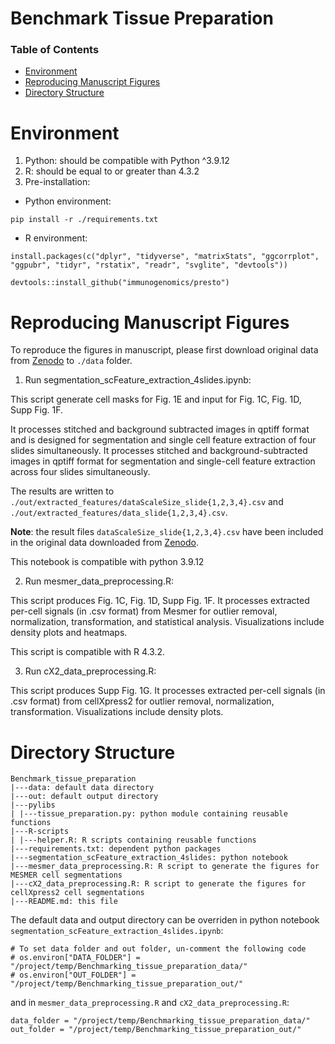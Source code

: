# Benchmark Tissue Preparation

### Table of Contents
- [Environment](#environment)
- [Reproducing Manuscript Figures](#reproducing)
- [Directory Structure](#directory)

<a name="environment"></a>
# Environment
1. Python: should be compatible with Python ^3.9.12
2. R: should be equal to or greater than 4.3.2
3. Pre-installation:
   
 - Python environment:
```
pip install -r ./requirements.txt
```
 - R environment:
```
install.packages(c("dplyr", "tidyverse", "matrixStats", "ggcorrplot", "ggpubr", "tidyr", "rstatix", "readr", "svglite", "devtools"))
```
```
devtools::install_github("immunogenomics/presto")
```

<a name="reproducing"></a>
# Reproducing Manuscript Figures

To reproduce the figures in manuscript, please first download original data from [Zenodo](https://doi.org/10.5281/zenodo.11391050) to `./data` folder.

 1. Run segmentation_scFeature_extraction_4slides.ipynb:

This script generate cell masks for Fig. 1E and input for Fig. 1C, Fig. 1D, Supp Fig. 1F.

It processes stitched and background subtracted images in qptiff format and is designed for segmentation and single cell feature extraction of four slides simultaneously. It processes stitched and background-subtracted images in qptiff format for segmentation and single-cell feature extraction across four slides simultaneously.

The results are written to `./out/extracted_features/dataScaleSize_slide{1,2,3,4}.csv` and `./out/extracted_features/data_slide{1,2,3,4}.csv`. 

**Note**: the result files `dataScaleSize_slide{1,2,3,4}.csv` have been included in the original data downloaded from [Zenodo](https://doi.org/10.5281/zenodo.11391050).

This notebook is compatible with python 3.9.12

2. Run mesmer_data_preprocessing.R:

This script produces Fig. 1C, Fig. 1D, Supp Fig. 1F. It processes extracted per-cell signals (in .csv format) from Mesmer for outlier removal, normalization, transformation, and statistical analysis. Visualizations include density plots and heatmaps. 

This script is compatible with R 4.3.2.

3. Run cX2_data_preprocessing.R:

This script produces Supp Fig. 1G. It processes extracted per-cell signals (in .csv format) from cellXpress2 for outlier removal, normalization, transformation. Visualizations include density plots. 

<a name="directory"></a>
# Directory Structure

```
Benchmark_tissue_preparation
|---data: default data directory
|---out: default output directory
|---pylibs
| |---tissue_preparation.py: python module containing reusable functions
|---R-scripts
| |---helper.R: R scripts containing reusable functions
|---requirements.txt: dependent python packages
|---segmentation_scFeature_extraction_4slides: python notebook
|---mesmer_data_preprocessing.R: R script to generate the figures for MESMER cell segmentations
|---cX2_data_preprocessing.R: R script to generate the figures for cellXpress2 cell segmentations
|---README.md: this file
```
The default data and output directory can be overriden in python notebook `segmentation_scFeature_extraction_4slides.ipynb`:

```
# To set data folder and out folder, un-comment the following code
# os.environ["DATA_FOLDER"] = "/project/temp/Benchmarking_tissue_preparation_data/"
# os.environ["OUT_FOLDER"] = "/project/temp/Benchmarking_tissue_preparation_out/"
```
and in `mesmer_data_preprocessing.R` and `cX2_data_preprocessing.R`:
```
data_folder = "/project/temp/Benchmarking_tissue_preparation_data/"
out_folder = "/project/temp/Benchmarking_tissue_preparation_out/"
```

